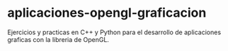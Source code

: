 # aplicaciones-opengl-graficacion
Ejercicios y practicas en C++ y Python para el desarrollo de aplicaciones graficas con la libreria de OpenGL.
